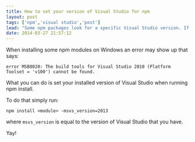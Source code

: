 ```yaml
---
title: How to set your version of Visual Studio for npm
layout: post
tags: ['npm','visual studio','post']
lead: "Some npm packages look for a specific Visual Studio version. If you don't have the expected version than the npm package will fail to install."
date: 2014-03-27 21:57:12
---
```


When installing some npm modules on Windows an error may show up that says:

```
error MSB8020: The build tools for Visual Studio 2010 (Platform Toolset = 'v100') cannot be found.
``` 

What you can do is set your installed version of Visual Studio when running npm install.

To do that simply run:

```
npm install <module> -msvs_version=2013
```

where `msvs_version` is equal to the version of Visual Studio that you have. 

Yay!